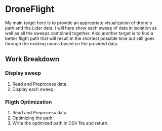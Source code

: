 # DroneFlight

My main target here is to provide an appropriate visualization of drone's path and the Lidar data. I will here show each sweep of data in isolation as well as all the sweeps combined together. Also another target is to find a better flight path that will result in the shortest possible time but still goes through the existing rooms based on the provided data.


## Work Breakdown

### Display sweep
1. Read and Preprocess data.
2. Display each sweep.

### Fligth Optimization
1. Read and Preprocess data.
2. Optimizing the path.
3. Write the optimized path in CSV file and return.


